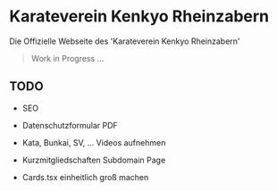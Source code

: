 # Karateverein Kenkyo Rheinzabern

Die Offizielle Webseite des 'Karateverein Kenkyo Rheinzabern'

> Work in Progress ...

## TODO

- SEO
- Datenschutzformular PDF
- Kata, Bunkai, SV, ... Videos aufnehmen
- Kurzmitgliedschaften Subdomain Page

- Cards.tsx einheitlich groß machen 

